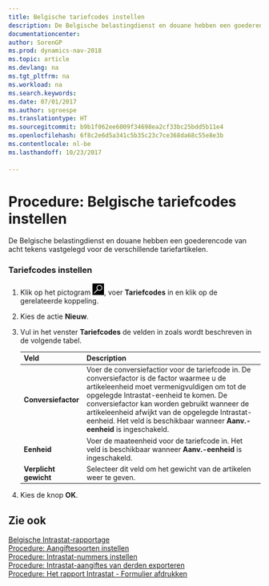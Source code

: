 ```yaml
---
title: Belgische tariefcodes instellen
description: De Belgische belastingdienst en douane hebben een goederencode van acht tekens vastgelegd voor de verschillende tariefartikelen.
documentationcenter: 
author: SorenGP
ms.prod: dynamics-nav-2018
ms.topic: article
ms.devlang: na
ms.tgt_pltfrm: na
ms.workload: na
ms.search.keywords: 
ms.date: 07/01/2017
ms.author: sgroespe
ms.translationtype: HT
ms.sourcegitcommit: b9b1f062ee6009f34698ea2cf33bc25bdd5b11e4
ms.openlocfilehash: 6f8c2e6d5a341c5b35c23c7ce368da68c55e8e3b
ms.contentlocale: nl-be
ms.lasthandoff: 10/23/2017

---
```

# <a name="how-to-set-up-belgian-tariff-numbers"></a>Procedure: Belgische tariefcodes instellen
De Belgische belastingdienst en douane hebben een goederencode van acht tekens vastgelegd voor de verschillende tariefartikelen.  

### <a name="to-set-up-tariff-numbers"></a>Tariefcodes instellen  

1.  Klik op het pictogram ![Zoeken naar pagina of rapport](../../media/ui-search/search_small.png "pictogram Zoeken naar pagina of rapport"), voer **Tariefcodes** in en klik op de gerelateerde koppeling.  
2.  Kies de actie **Nieuw**.  
3.  Vul in het venster **Tariefcodes** de velden in zoals wordt beschreven in de volgende tabel.  

    |Veld|Description|  
    |---------------------------------|---------------------------------------|  
    |**Conversiefactor**|Voer de conversiefactior voor de tariefcode in. De conversiefactor is de factor waarmee u de artikeleenheid moet vermenigvuldigen om tot de opgelegde Intrastat-eenheid te komen. De conversiefactor kan worden gebruikt wanneer de artikeleenheid afwijkt van de opgelegde Intrastat-eenheid. Het veld is beschikbaar wanneer **Aanv.-eenheid** is ingeschakeld.|  
    |**Eenheid**|Voer de maateenheid voor de tariefcode in. Het veld is beschikbaar wanneer **Aanv.-eenheid** is ingeschakeld.|  
    |**Verplicht gewicht**|Selecteer dit veld om het gewicht van de artikelen weer te geven.|  

4.  Kies de knop **OK**.  
  
## <a name="see-also"></a>Zie ook  
 [Belgische Intrastat-rapportage](belgian-intrastat-reporting.md)   
 [Procedure: Aangiftesoorten instellen](how-to-set-up-declaration-types.md)   
 [Procedure: Intrastat-nummers instellen](how-to-set-up-intrastat-establishment-numbers.md)   
 [Procedure: Intrastat-aangiftes van derden exporteren](how-to-export-intrastat-third-party-declararations.md)   
 [Procedure: Het rapport Intrastat - Formulier afdrukken](how-to-print-the-intrastat-form-report.md)

